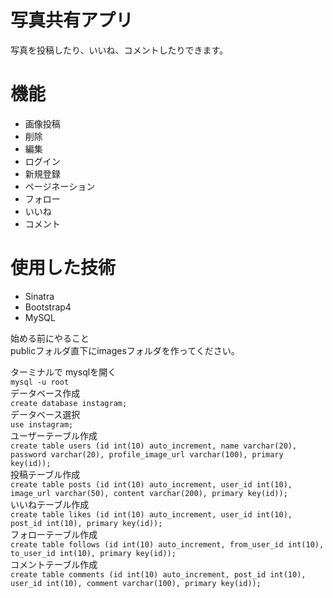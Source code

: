 # 写真共有アプリ

写真を投稿したり、いいね、コメントしたりできます。

# 機能

+ 画像投稿  
+ 削除  
+ 編集  
+ ログイン  
+ 新規登録  
+ ページネーション  
+ フォロー  
+ いいね  
+ コメント  

# 使用した技術  
+ Sinatra  
+ Bootstrap4  
+ MySQL   



始める前にやること  
publicフォルダ直下にimagesフォルダを作ってください。

ターミナルで
mysqlを開く   
```mysql -u root```  
データベース作成  
```create database instagram;```   
データベース選択  
```use instagram;```  
ユーザーテーブル作成  
```create table users (id int(10) auto_increment, name varchar(20), password varchar(20), profile_image_url varchar(100), primary key(id));```  
投稿テーブル作成  
```create table posts (id int(10) auto_increment, user_id int(10), image_url varchar(50), content varchar(200), primary key(id));```  
いいねテーブル作成  
```create table likes (id int(10) auto_increment, user_id int(10), post_id int(10), primary key(id));```  
フォローテーブル作成  
```create table follows (id int(10) auto_increment, from_user_id int(10), to_user_id int(10), primary key(id));```  
コメントテーブル作成  
```create table comments (id int(10) auto_increment, post_id int(10), user_id int(10), comment varchar(100), primary key(id));```  
